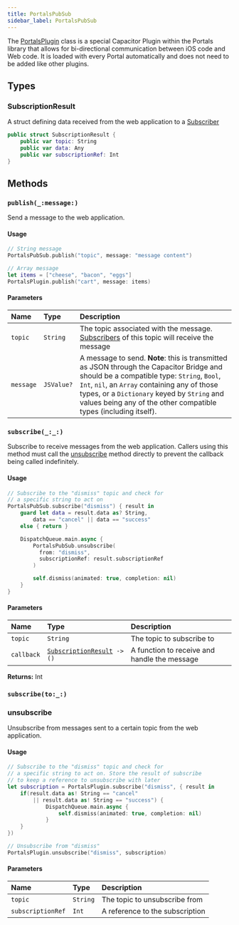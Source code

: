 ```yaml
---
title: PortalsPubSub
sidebar_label: PortalsPubSub
---
```


The [PortalsPlugin](./portals-plugin) class is a special Capacitor Plugin within the Portals library that allows for bi-directional communication between iOS code and Web code. It is loaded with every Portal automatically and does not need to be added like other plugins.

## Types

### SubscriptionResult

A struct defining data received from the web application to a [Subscriber](./portals-plugin#subscribe)

```swift
public struct SubscriptionResult {
    public var topic: String
    public var data: Any
    public var subscriptionRef: Int
}
```

## Methods

### `publish(_:message:)`

Send a message to the web application.

#### Usage

```swift
// String message
PortalsPubSub.publish("topic", message: "message content")

// Array message
let items = ["cheese", "bacon", "eggs"]
PortalsPlugin.publish("cart", message: items)
```

#### Parameters

Name | Type | Description
:------ | :------ | :------
`topic` | `String` | The topic associated with the message. [Subscribers](./portals-plugin#subscribe) of this topic will receive the message
`message` | `JSValue?` | A message to send. **Note**: this is transmitted as JSON through the Capacitor Bridge and should be a compatible type: `String`, `Bool`, `Int`, `nil`, an `Array` containing any of those types, or a `Dictionary` keyed by `String` and values being any of the other compatible types (including itself).

### `subscribe(_:_:)`

Subscribe to receive messages from the web application. Callers using this method must call the [unsubscribe](./portals-plugin#unsubscribe) method directly to prevent the callback being called indefinitely.

#### Usage

```swift
// Subscribe to the "dismiss" topic and check for
// a specific string to act on
PortalsPubSub.subscribe("dismiss") { result in
    guard let data = result.data as? String,
        data == "cancel" || data == "success"
    else { return }

    DispatchQueue.main.async {
        PortalsPubSub.unsubscribe(
          from: "dismiss", 
          subscriptionRef: result.subscriptionRef
        )

        self.dismiss(animated: true, completion: nil)
    }
}
```

#### Parameters

Name | Type | Description
:------ | :------ | :------
`topic` | `String` | The topic to subscribe to
`callback` | [`SubscriptionResult`](./portals-plugin#subscriptionresult)` -> ()` | A function to receive and handle the message

**Returns:** <span class="return-code">Int</span>

### `subscribe(to:_:)`




### unsubscribe

Unsubscribe from messages sent to a certain topic from the web application.

#### Usage

```swift
// Subscribe to the "dismiss" topic and check for
// a specific string to act on. Store the result of subscribe
// to keep a reference to unsubscribe with later
let subscription = PortalsPlugin.subscribe("dismiss", { result in
    if(result.data as! String == "cancel"
        || result.data as! String == "success") {
            DispatchQueue.main.async {
                self.dismiss(animated: true, completion: nil)
            }
    }
})

// Unsubscribe from "dismiss"
PortalsPlugin.unsubscribe("dismiss", subscription)
```

#### Parameters

Name | Type | Description
:------ | :------ | :------
`topic` | `String` | The topic to unsubscribe from
`subscriptionRef` | `Int` | A reference to the subscription
